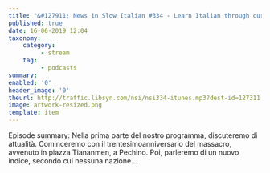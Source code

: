 ```yaml
---
title: "&#127911; News in Slow Italian #334 - Learn Italian through current events"
published: true
date: 16-06-2019 12:04
taxonomy:
    category:
         - stream
    tag:
         - podcasts
summary:
enabled: '0'
header_image: '0'
theurl: http://traffic.libsyn.com/nsi/nsi334-itunes.mp3?dest-id=127311
image: artwork-resized.png
template: item
---
```

 
Episode summary: Nella prima parte del nostro programma, discuteremo di attualità. Cominceremo con il trentesimoanniversario del massacro, avvenuto in piazza Tiananmen, a Pechino. Poi, parleremo di un nuovo indice, secondo cui nessuna nazione…
